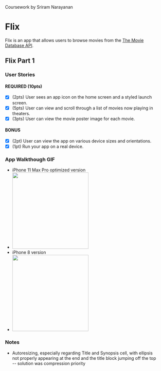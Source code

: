 Coursework by Sriram Narayanan
# Flix

Flix is an app that allows users to browse movies from the [The Movie Database API](http://docs.themoviedb.apiary.io/#).

## Flix Part 1

### User Stories

#### REQUIRED (10pts)
- [x] (2pts) User sees an app icon on the home screen and a styled launch screen.
- [x] (5pts) User can view and scroll through a list of movies now playing in theaters.
- [x] (3pts) User can view the movie poster image for each movie.

#### BONUS
- [x] (2pt) User can view the app on various device sizes and orientations.
- [x] (1pt) Run your app on a real device.

### App Walkthough GIF
- iPhone 11 Max Pro optimized version <br/>
- <img src="https://media.giphy.com/media/hVsFwUeGlFmBR3uxf8/giphy.gif" width=250><br>
- iPhone 8 version <br/>
- <img src="https://media.giphy.com/media/h2lIpwCyMoWHw19omQ/giphy.gif" width=250><br>

### Notes
- Autoresizing, especially regarding Title and Synopsis cell, with ellipsis not properly appearing at the end and the title block jumping off the top -- solution was compression priority
